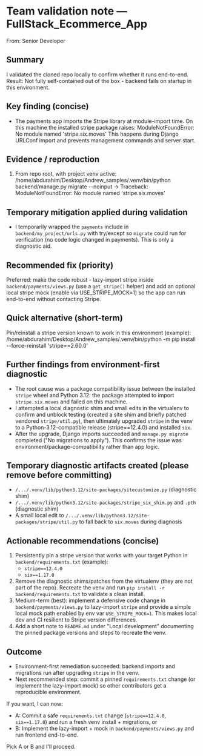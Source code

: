 Team validation note — FullStack_Ecommerce_App
===========================================

From: Senior Developer

Summary
-------
I validated the cloned repo locally to confirm whether it runs end-to-end.
Result: Not fully self-contained out of the box - backend fails on startup in this environment.

Key finding (concise)
---------------------
- The payments app imports the Stripe library at module-import time. On this machine the installed stripe package raises:
  ModuleNotFoundError: No module named 'stripe.six.moves'
  This happens during Django URLConf import and prevents management commands and server start.

Evidence / reproduction
-----------------------
1) From repo root, with project venv active:
   /home/abdurahim/Desktop/Andrew_samples/.venv/bin/python backend/manage.py migrate --noinput
   -> Traceback: ModuleNotFoundError: No module named 'stripe.six.moves'

Temporary mitigation applied during validation
--------------------------------------------
- I temporarily wrapped the `payments` include in `backend/my_project/urls.py` with try/except so `migrate` could run for verification (no code logic changed in payments). This is only a diagnostic aid.

Recommended fix (priority)
-------------------------
Preferred: make the code robust - lazy-import stripe inside `backend/payments/views.py` (use a `get_stripe()` helper) and add an optional local stripe mock (enable via USE_STRIPE_MOCK=1) so the app can run end-to-end without contacting Stripe.

Quick alternative (short-term)
--------------------------------
Pin/reinstall a stripe version known to work in this environment (example):
  /home/abdurahim/Desktop/Andrew_samples/.venv/bin/python -m pip install --force-reinstall 'stripe==2.60.0'

Further findings from environment-first diagnostic
-------------------------------------------------
- The root cause was a package compatibility issue between the installed `stripe` wheel and Python 3.12: the package attempted to import `stripe.six.moves` and failed on this machine.
- I attempted a local diagnostic shim and small edits in the virtualenv to confirm and unblock testing (created a site shim and briefly patched vendored `stripe/util.py`), then ultimately upgraded `stripe` in the venv to a Python-3.12-compatible release (stripe==12.4.0) and installed `six`.
- After the upgrade, Django imports succeeded and `manage.py migrate` completed ("No migrations to apply"). This confirms the issue was environment/package-compatibility rather than app logic.

Temporary diagnostic artifacts created (please remove before committing)
---------------------------------------------------------------------
- `/.../.venv/lib/python3.12/site-packages/sitecustomize.py` (diagnostic shim)
- `/.../.venv/lib/python3.12/site-packages/stripe_six_shim.py` and `.pth` (diagnostic shim)
- A small local edit to `/.../.venv/lib/python3.12/site-packages/stripe/util.py` to fall back to `six.moves` during diagnosis

Actionable recommendations (concise)
-----------------------------------
1. Persistently pin a stripe version that works with your target Python in `backend/requirements.txt` (example):
   - `stripe==12.4.0`
   - `six==1.17.0`
2. Remove the diagnostic shims/patches from the virtualenv (they are not part of the repo). Recreate the venv and run `pip install -r backend/requirements.txt` to validate a clean install.
3. Medium-term (best): implement a defensive code change in `backend/payments/views.py` to lazy-import `stripe` and provide a simple local mock path enabled by env var `USE_STRIPE_MOCK=1`. This makes local dev and CI resilient to Stripe version differences.
4. Add a short note to `README.md` under "Local development" documenting the pinned package versions and steps to recreate the venv.

Outcome
-------
- Environment-first remediation succeeded: backend imports and migrations run after upgrading `stripe` in the venv.
- Next recommended step: commit a pinned `requirements.txt` change (or implement the lazy-import mock) so other contributors get a reproducible environment.

If you want, I can now:
- A: Commit a safe `requirements.txt` change (`stripe==12.4.0`, `six==1.17.0`) and run a fresh venv install + migrations, or
- B: Implement the lazy-import + mock in `backend/payments/views.py` and run frontend end-to-end.

Pick A or B and I'll proceed.
